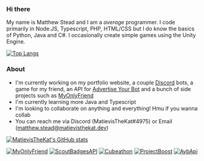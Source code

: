 ### Hi there

My name is Matthew Stead and I am a _average_ programmer. I code primarily in Node.JS, Typescript, PHP, HTML/CSS but I do know the basics of Python, Java and C#. I occasionally create simple games using the Unity Engine.

[![Top Langs](https://github-readme-stats.vercel.app/api/top-langs/?username=MatievisTheKat&theme=dark)](https://github.com/MatievisTheKat?tab=repositories)

### About
- I'm currently working on my portfolio website, a couple [Discord](https://discord.com) bots, a game for my friend, an API for [Advertise Your Bot](https://ayblisting.com) and a bunch of side projects such as [MyOnlyFriend](https://github.com/MatievisTheKat/VirtualFriend)
- I'm currently learning more Java and Typescript
- I'm looking to collaborate on anything and everything! Hmu if you wanna collab
- You can reach me via Discord (MatievisTheKat#4975) or Email (matthew.stead@matievisthekat.dev)

[![MatievisTheKat's GitHub stats](https://github-readme-stats.vercel.app/api?username=MatievisTheKat&theme=dark)](https://github.com/MatievisTheKat)

[![MyOnlyFriend](https://github-readme-stats.vercel.app/api/pin/?username=MatievisTheKat&repo=MyOnlyFriend&show_icons=true&theme=dark)](https://github.com/MatievisTheKat/MyOnlyFriend)
[![ScoutBadgesAPI](https://github-readme-stats.vercel.app/api/pin/?username=MatievisTheKat&repo=ScoutBadgesAPI&theme=dark)](https://github.com/MatievisTheKat/ScoutBadgesAPI)
[![Cubeathon](https://github-readme-stats.vercel.app/api/pin/?username=MatievisTheKat&repo=Cubeathon&theme=dark)](https://github.com/MatievisTheKat/Cubeathon)
[![ProjectBoost](https://github-readme-stats.vercel.app/api/pin/?username=MatievisTheKat&repo=ProjectBoost&theme=dark)](https://github.com/MatievisTheKat/ProjectBoost)
[![AybApi](https://github-readme-stats.vercel.app/api/pin/?username=AdvertiseYourBot&repo=ayb-api&theme=dark)](https://github.com/AdvertiseYourBot/ayb-api)
